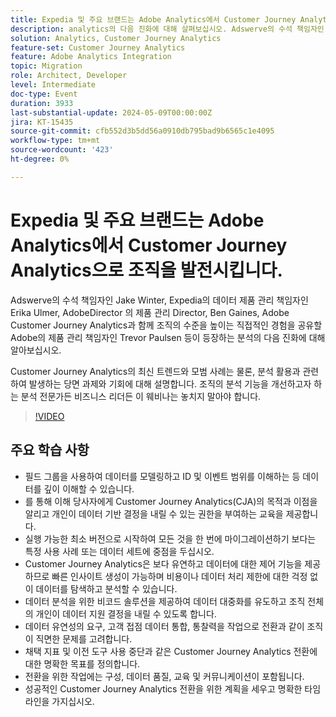 ```yaml
---
title: Expedia 및 주요 브랜드는 Adobe Analytics에서 Customer Journey Analytics으로 조직을 발전시킵니다.
description: analytics의 다음 진화에 대해 살펴보십시오. Adswerve의 수석 책임자인 Jake Winter, Expedia의 데이터 제품 관리 책임자인 Erika Ulmer, AdobeDirector 의 제품 관리 책임자인 Ben Gaines, Director의 제품 관리 책임자인 Trevor Paulsen, Adobe의 제품 관리 책임자인 Trevor Paulsen이 Adobe Customer Journey Analytics과 함께 조직을 평준화하는 경험을 공유할 것입니다. Customer Journey Analytics의 최신 트렌드와 모범 사례는 물론, 분석 활용과 관련하여 발생하는 당면 과제와 기회에 대해 설명합니다. 조직의 분석 기능을 개선하고자 하는 분석 전문가든 비즈니스 리더든 이 웨비나는 놓치지 말아야 합니다.
solution: Analytics, Customer Journey Analytics
feature-set: Customer Journey Analytics
feature: Adobe Analytics Integration
topic: Migration
role: Architect, Developer
level: Intermediate
doc-type: Event
duration: 3933
last-substantial-update: 2024-05-09T00:00:00Z
jira: KT-15435
source-git-commit: cfb552d3b5dd56a0910db795bad9b6565c1e4095
workflow-type: tm+mt
source-wordcount: '423'
ht-degree: 0%

---
```



# Expedia 및 주요 브랜드는 Adobe Analytics에서 Customer Journey Analytics으로 조직을 발전시킵니다.

Adswerve의 수석 책임자인 Jake Winter, Expedia의 데이터 제품 관리 책임자인 Erika Ulmer, AdobeDirector 의 제품 관리 Director, Ben Gaines, Adobe Customer Journey Analytics과 함께 조직의 수준을 높이는 직접적인 경험을 공유할 Adobe의 제품 관리 책임자인 Trevor Paulsen 등이 등장하는 분석의 다음 진화에 대해 알아보십시오.

Customer Journey Analytics의 최신 트렌드와 모범 사례는 물론, 분석 활용과 관련하여 발생하는 당면 과제와 기회에 대해 설명합니다. 조직의 분석 기능을 개선하고자 하는 분석 전문가든 비즈니스 리더든 이 웨비나는 놓치지 말아야 합니다.

>[!VIDEO](https://video.tv.adobe.com/v/3428762/?learn=on)


## 주요 학습 사항


* 필드 그룹을 사용하여 데이터를 모델링하고 ID 및 이벤트 범위를 이해하는 등 데이터를 깊이 이해할 수 있습니다.
* 를 통해 이해 당사자에게 Customer Journey Analytics(CJA)의 목적과 이점을 알리고 개인이 데이터 기반 결정을 내릴 수 있는 권한을 부여하는 교육을 제공합니다.
* 실행 가능한 최소 버전으로 시작하여 모든 것을 한 번에 마이그레이션하기 보다는 특정 사용 사례 또는 데이터 세트에 중점을 두십시오.
* Customer Journey Analytics은 보다 유연하고 데이터에 대한 제어 기능을 제공하므로 빠른 인사이트 생성이 가능하며 비용이나 데이터 처리 제한에 대한 걱정 없이 데이터를 탐색하고 분석할 수 있습니다.
* 데이터 분석을 위한 비코드 솔루션을 제공하여 데이터 대중화를 유도하고 조직 전체의 개인이 데이터 지원 결정을 내릴 수 있도록 합니다.
* 데이터 유연성의 요구, 고객 접점 데이터 통합, 통찰력을 작업으로 전환과 같이 조직이 직면한 문제를 고려합니다.
* 채택 지표 및 이전 도구 사용 중단과 같은 Customer Journey Analytics 전환에 대한 명확한 목표를 정의합니다.
* 전환을 위한 작업에는 구성, 데이터 품질, 교육 및 커뮤니케이션이 포함됩니다.
* 성공적인 Customer Journey Analytics 전환을 위한 계획을 세우고 명확한 타임라인을 가지십시오.
